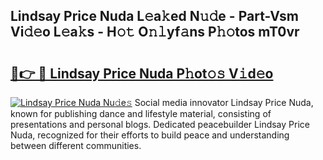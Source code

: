 ## Lindsay Price Nuda L𝚎a𝚔ed N𝚞𝚍e - Part-Vsm Vi𝚍𝚎o L𝚎a𝚔s - H𝚘𝚝 O𝚗𝚕yf𝚊ns P𝚑𝚘tos mT0vr

# <h2><a href="http://kfbjifw.oniu.top/?m=Lindsay+Price+Nuda">🔗👉 🔴 Lindsay Price Nuda P𝚑ot𝚘𝚜 V𝚒d𝚎o</a></h2>

[![Lindsay Price Nuda Nu𝚍e𝚜](https://i.imgur.com/0qMVB7G.gif)](http://kfbjifw.oniu.top/?m=Lindsay+Price+Nuda)
Social media innovator Lindsay Price Nuda, known for publishing dance and lifestyle material, consisting of presentations and personal blogs. Dedicated peacebuilder Lindsay Price Nuda, recognized for their efforts to build peace and understanding between different communities.  
